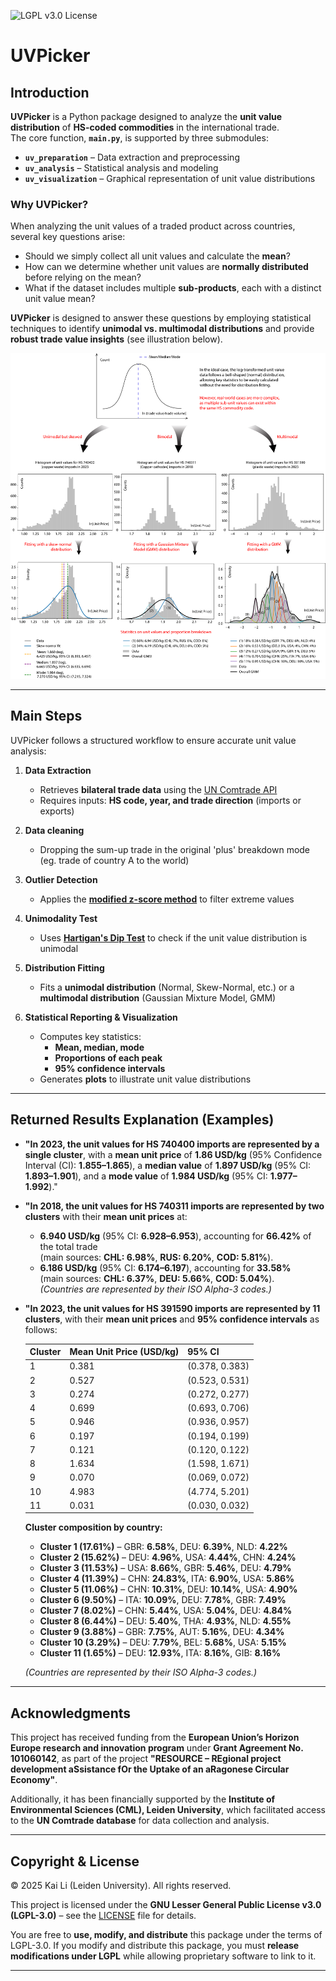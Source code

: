 ![LGPL v3.0 License](https://img.shields.io/badge/License-LGPL%20v3-blue.svg)
# UVPicker

## Introduction
**UVPicker** is a Python package designed to analyze the **unit value distribution** of **HS-coded commodities** in the international trade.  
The core function, **`main.py`**, is supported by three submodules:
- **`uv_preparation`** – Data extraction and preprocessing  
- **`uv_analysis`** – Statistical analysis and modeling  
- **`uv_visualization`** – Graphical representation of unit value distributions  

### **Why UVPicker?**
When analyzing the unit values of a traded product across countries, several key questions arise:
- Should we simply collect all unit values and calculate the **mean**?  
- How can we determine whether unit values are **normally distributed** before relying on the mean?  
- What if the dataset includes multiple **sub-products**, each with a distinct unit value mean?  

**UVPicker** is designed to answer these questions by employing statistical techniques to identify **unimodal vs. multimodal distributions** and provide **robust trade value insights** (see illustration below).  

![Figure Description](readme.svg)

---

## **Main Steps**
UVPicker follows a structured workflow to ensure accurate unit value analysis:

1. **Data Extraction**  
   - Retrieves **bilateral trade data** using the [UN Comtrade API](https://github.com/uncomtrade/comtradeapicall)  
   - Requires inputs: **HS code, year, and trade direction** (imports or exports)
     
2. **Data cleaning**  
   - Dropping the sum-up trade in the original 'plus' breakdown mode (eg. trade of country A to the world)
     
3. **Outlier Detection**  
   - Applies the **[modified z-score method](https://books.google.com/books?hl=en&lr=&id=FuuiEAAAQBAJ&oi=fnd&pg=PP1&dq=modified+z+score+MAD&ots=SFP_S9VOSl&sig=KJf70cPJ5eE7Ojn9I5smb7BpqgI)** to filter extreme values  

4. **Unimodality Test**  
   - Uses **[Hartigan's Dip Test](https://projecteuclid.org/journals/annals-of-statistics/volume-13/issue-1/The-Dip-Test-of-Unimodality/10.1214/aos/1176346577.full)** to check if the unit value distribution is unimodal  

5. **Distribution Fitting**  
   - Fits a **unimodal distribution** (Normal, Skew-Normal, etc.) or a **multimodal distribution** (Gaussian Mixture Model, GMM)  

6. **Statistical Reporting & Visualization**  
   - Computes key statistics:  
     - **Mean, median, mode**  
     - **Proportions of each peak**  
     - **95% confidence intervals**  
   - Generates **plots** to illustrate unit value distributions  

---
## **Returned Results Explanation (Examples)**

- **"In 2023, the unit values for HS 740400 imports are represented by a single cluster**, with a **mean unit price** of **1.86 USD/kg** (95% Confidence Interval (CI): **1.855–1.865**), a **median value** of **1.897 USD/kg** (95% CI: **1.893–1.901**), and  a **mode value** of **1.984 USD/kg** (95% CI: **1.977–1.992**)."  

- **"In 2018, the unit values for HS 740311 imports are represented by two clusters** with their **mean unit prices** at:  
  - **6.940 USD/kg** (95% CI: **6.928–6.953**), accounting for **66.42%** of the total trade  
    (main sources: **CHL: 6.98%**, **RUS: 6.20%**, **COD: 5.81%**).  
  - **6.186 USD/kg** (95% CI: **6.174–6.197**), accounting for **33.58%**  
    (main sources: **CHL: 6.37%**, **DEU: 5.66%**, **COD: 5.04%**).  
  *(Countries are represented by their ISO Alpha-3 codes.)*  

- **"In 2023, the unit values for HS 391590 imports are represented by 11 clusters**, with their **mean unit prices** and **95% confidence intervals** as follows:  

  | **Cluster** | **Mean Unit Price (USD/kg)** | **95% CI** |
  |------------|----------------------|-------------|
  | 1 | 0.381 | (0.378, 0.383) |
  | 2 | 0.527 | (0.523, 0.531) |
  | 3 | 0.274 | (0.272, 0.277) |
  | 4 | 0.699 | (0.693, 0.706) |
  | 5 | 0.946 | (0.936, 0.957) |
  | 6 | 0.197 | (0.194, 0.199) |
  | 7 | 0.121 | (0.120, 0.122) |
  | 8 | 1.634 | (1.598, 1.671) |
  | 9 | 0.070 | (0.069, 0.072) |
  | 10 | 4.983 | (4.774, 5.201) |
  | 11 | 0.031 | (0.030, 0.032) |

  **Cluster composition by country:**  
  - **Cluster 1 (17.61%)** – GBR: **6.58%**, DEU: **6.39%**, NLD: **4.22%**  
  - **Cluster 2 (15.62%)** – DEU: **4.96%**, USA: **4.44%**, CHN: **4.24%**  
  - **Cluster 3 (11.53%)** – USA: **8.66%**, GBR: **5.46%**, DEU: **4.79%**  
  - **Cluster 4 (11.39%)** – CHN: **24.83%**, ITA: **6.90%**, USA: **5.86%**  
  - **Cluster 5 (11.06%)** – CHN: **10.31%**, DEU: **10.14%**, USA: **4.90%**  
  - **Cluster 6 (9.50%)** – ITA: **10.09%**, DEU: **7.78%**, GBR: **7.49%**  
  - **Cluster 7 (8.02%)** – CHN: **5.44%**, USA: **5.04%**, DEU: **4.84%**  
  - **Cluster 8 (6.44%)** – DEU: **5.40%**, THA: **4.93%**, NLD: **4.55%**  
  - **Cluster 9 (3.88%)** – GBR: **7.75%**, AUT: **5.16%**, DEU: **4.34%**  
  - **Cluster 10 (3.29%)** – DEU: **7.79%**, BEL: **5.68%**, USA: **5.15%**  
  - **Cluster 11 (1.65%)** – DEU: **12.93%**, ITA: **8.16%**, GIB: **8.16%**  

  *(Countries are represented by their ISO Alpha-3 codes.)*
---
## Acknowledgments
This project has received funding from the **European Union’s Horizon Europe research and innovation program** under **Grant Agreement No. 101060142**, as part of the project **"RESOURCE – REgional project development aSsistance fOr the Uptake of an aRagonese Circular Economy"**.

Additionally, it has been financially supported by the **Institute of Environmental Sciences (CML), Leiden University**, which facilitated access to the **UN Comtrade database** for data collection and analysis.

---
## Copyright & License
© 2025 Kai Li (Leiden University). All rights reserved.

This project is licensed under the **GNU Lesser General Public License v3.0 (LGPL-3.0)** – see the [LICENSE](LICENSE) file for details.

You are free to **use, modify, and distribute** this package under the terms of LGPL-3.0. If you modify and distribute this package, you must **release modifications under LGPL** while allowing proprietary software to link to it.

---
